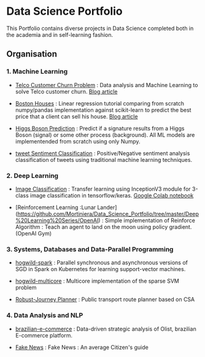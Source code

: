 # Data Science Portfolio
This Portfolio contains diverse projects in Data Science completed both in the academia and in self-learning fashion.

## Organisation

  ### 1. Machine Learning
   - [Telco Customer Churn Problem](https://github.com/Mortiniera/Data_Science_Portfolio/blob/master/Data%20Analysis%20Series/Fighting%20_Churn/Telco_Customer_Retention.ipynb) : Data analysis and Machine Learning to solve Telco customer churn. [Blog article](https://medium.com/@thevie/fighting-telco-customer-churn-problem-a-data-driven-analysis-e7c61cfae0dd)
   
  - [Boston Houses](https://github.com/Mortiniera/Data_Science_Portfolio/blob/master/Machine%20Learning%20Series/Boston_houses_Linear_Regression.ipynb) : Linear regression tutorial comparing from scratch numpy/pandas implementation against scikit-learn to predict the best price that a client can sell his house. [Blog article](https://medium.com/@thevie/predicting-boston-housing-prices-step-by-step-linear-regression-tutorial-from-scratch-in-python-c50a09b70b22)
  
  - [Higgs Boson Prediction](https://github.com/Mortiniera/higgs_boson_prediction) : Predict if a signature results from a Higgs Boson (signal) or some other process (background). All ML models are implementended from scratch using only Numpy.
  
  
  
  - [tweet Sentiment Classification](https://github.com/Mortiniera/Tweet_Sentiment_Analysis) : Positive/Negative sentiment analysis classification of tweets using traditional machine learning techniques.


  ### 2. Deep Learning
   - [Image Classification](https://github.com/Mortiniera/Data_Science_Portfolio/blob/master/image_classification.ipynb) : Transfer learning using InceptionV3 module for 3-class image classification in tensorflow/keras. [Google Colab notebook](https://colab.research.google.com/drive/1ttNsYjhzlg9k3nC-_sqrHto2JRiNlkrb)
   
   - [Reinforcement Learning :Lunar Lander] (https://github.com/Mortiniera/Data_Science_Portfolio/tree/master/Deep%20Learning%20Series/OpenAI) : Simple implementation of Reinforce Algorithm : Teach an agent to land on the moon using policy gradient. (OpenAI Gym)
   
   
  ### 3. Systems, Databases and Data-Parallel Programming
  - [hogwild-spark](https://github.com/Mortiniera/hogwild-spark) : Parallel synchronous and asynchronous versions of SGD in Spark on Kubernetes for learning support-vector machines.

  - [hogwild-multicore](https://github.com/Mortiniera/hogwild-multicore) : Multicore implementation of the sparse SVM problem
  
  - [Robust-Journey Planner]( https://github.com/Mortiniera/Robust_Journey_Planning) :  Public transport route planner based on CSA

  ### 4. Data Analysis and NLP   
  - [brazilian-e-commerce](https://github.com/Mortiniera/brazilian-e-commerce) : Data-driven strategic analysis of Olist, brazilian E-commerce platform. 
   
  - [Fake News](https://github.com/Mortiniera/Fake_News) : Fake News : An average Citizen's guide


